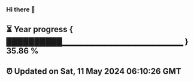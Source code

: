 ### Hi there 👋
⏳ Year progress { ██████████▁▁▁▁▁▁▁▁▁▁▁▁▁▁▁▁▁▁▁▁ } 35.86 %
---
⏰ Updated on Sat, 11 May 2024 06:10:26 GMT
---
